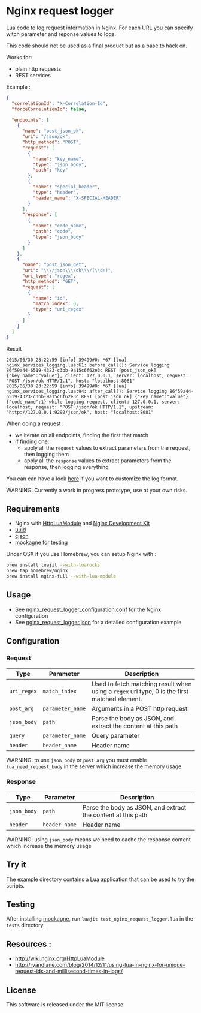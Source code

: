 # Nginx request logger

Lua code to log request information in Nginx. For each URL you can specify witch parameter and reponse values to logs.

This code should not be used as a final product but as a base to hack on.  

Works for:
- plain http requests
- REST services

Example :

```json
{
  "correlationId": "X-Correlation-Id",
  "forceCorrelationId": false,

  "endpoints": [
    {
      "name": "post_json_ok",
      "uri": "/json/ok",
      "http_method": "POST",
      "request": [
        {
          "name": "key_name",
          "type": "json_body",
          "path": "key"
        },
        {
          "name": "special_header",
          "type": "header",
          "header_name": "X-SPECIAL-HEADER"
        }
      ],
      "response": [
        {
          "name": "code_name",
          "path": "code",
          "type": "json_body"
        }
      ]
    },
    {
      "name": "post_json_get",
      "uri": "\\\/json\\\/ok\\\/(\\d+)",
      "uri_type": "regex",
      "http_method": "GET",
      "request": [
        {
          "name": "id",
          "match_index": 0,
          "type": "uri_regex"
        }
      ]
    }
  ]
}
```

Result
```
2015/06/30 23:22:59 [info] 39499#0: *67 [lua] nginx_services_logging.lua:61: before_call(): Service logging 86f59a44-6519-4323-c3bb-9a15c6f62e3c REST [post_json_ok] {"key_name":"value"}, client: 127.0.0.1, server: localhost, request: "POST /json/ok HTTP/1.1", host: "localhost:8081"
2015/06/30 23:22:59 [info] 39499#0: *67 [lua] nginx_services_logging.lua:94: after_call(): Service logging 86f59a44-6519-4323-c3bb-9a15c6f62e3c REST [post_json_ok] {"key_name":"value"} {"code_name":1} while logging request, client: 127.0.0.1, server: localhost, request: "POST /json/ok HTTP/1.1", upstream: "http://127.0.0.1:9292/json/ok", host: "localhost:8081"
```
When doing a request :
- we iterate on all endpoints, finding the first that match
- if finding one:
  - apply all the `request` values to extract parameters from the request, then logging them
  - apply all the `response` values to extract parameters from the response, then logging everything

You can can have a look [here](http://ryandlane.com/blog/2014/12/11/using-lua-in-nginx-for-unique-request-ids-and-millisecond-times-in-logs/) if you want to customize the log format.

WARNING: Currently a work in progress prototype, use at your own risks.

## Requirements

- Nginx with [HttpLuaModule](http://wiki.nginx.org/HttpLuaModule) and [Nginx Development Kit](https://github.com/simpl/ngx_devel_kit)
- [uuid](https://github.com/Tieske/uuid)
- [cjson](http://www.kyne.com.au/~mark/software/lua-cjson.php)
- [mockagne](https://github.com/PunchWolf/mockagne) for testing

Under OSX if you use Homebrew, you can setup Nginx with :

```bash
brew install luajit --with-luarocks
brew tap homebrew/nginx
brew install nginx-full --with-lua-module
```

## Usage

- See [nginx_request_logger_configuration.conf](nginx_request_logger_configuration.conf) for the Nginx configuration
- See [nginx_request_logger.json](nginx_services_logging.json) for a detailed configuration example

## Configuration

### Request

|Type|Parameter|Description|
-----|---------|----------
|`uri_regex`|`match_index`|Used to fetch matching result when using a `regex` uri type, 0 is the first matched element.|
|`post_arg`|`parameter_name`|Arguments in a POST http request|
|`json_body`|`path`|Parse the body as JSON, and extract the content at this path|
|`query`|`parameter_name`|Query parameter|
|`header`|`header_name`|Header name|

WARNING: to use `json_body` or `post_arg` you must enable `lua_need_request_body` in the server which increase the memory usage

### Response

|Type|Parameter|Description|
-----|---------|----------
|`json_body`|`path`|Parse the body as JSON, and extract the content at this path|
|`header`|`header_name`|Header name|

WARNING: using `json_body` means we need to cache the response content which increase the memory usage 

## Try it

The [example](example) directory contains a Lua application that can be used to try the scripts.

## Testing

After installing [mockagne](https://github.com/PunchWolf/mockagne), run `luajit test_nginx_request_logger.lua` in the `tests` directory.

## Resources :

- http://wiki.nginx.org/HttpLuaModule
- http://ryandlane.com/blog/2014/12/11/using-lua-in-nginx-for-unique-request-ids-and-millisecond-times-in-logs/

## License

This software is released under the MIT license.
